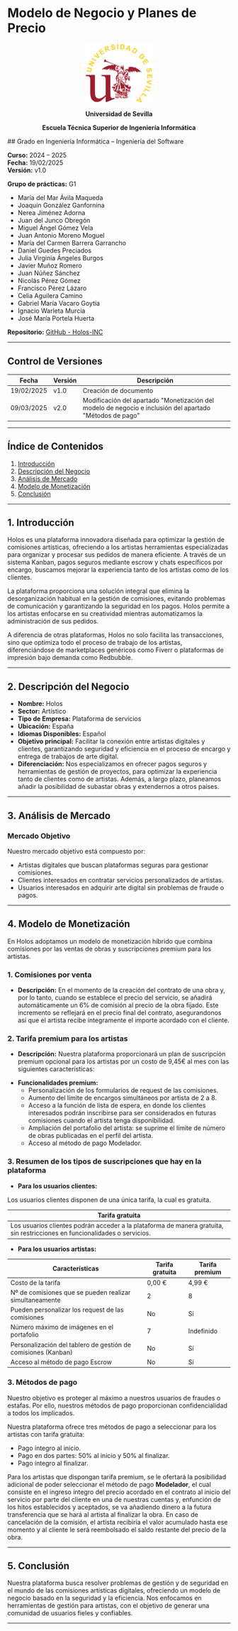 # Modelo de Negocio y Planes de Precio

<p align="center">
  <img src="https://raw.githubusercontent.com/Holos-INC/Docusaurus-Holos/main/static/img/universidad-de-sevilla-logo.png" alt="Universidad de Sevilla" width="150"/>
</p>
<p align="center">
  <strong>Universidad de Sevilla</strong> 
</p>
<p align="center">
  <strong>Escuela Técnica Superior de Ingeniería Informática</strong>  
</p>
## Grado en Ingeniería Informática – Ingeniería del Software

**Curso:** 2024 – 2025  
**Fecha:** 19/02/2025  
**Versión:** v1.0  

**Grupo de prácticas:** G1  

- María del Mar Ávila Maqueda  
- Joaquín González Ganfornina  
- Nerea Jiménez Adorna  
- Juan del Junco Obregón  
- Miguel Ángel Gómez Vela  
- Juan Antonio Moreno Moguel  
- María del Carmen Barrera Garrancho  
- Daniel Guedes Preciados  
- Julia Virginia Ángeles Burgos  
- Javier Muñoz Romero  
- Juan Núñez Sánchez  
- Nicolás Pérez Gómez  
- Francisco Pérez Lázaro  
- Celia Aguilera Camino  
- Gabriel María Vacaro Goytía  
- Ignacio Warleta Murcia  
- José María Portela Huerta  

**Repositorio:** [GitHub - Holos-INC](https://github.com/Holos-INC)

---

## Control de Versiones

| Fecha       | Versión | Descripción           |
|------------|---------|-----------------------|
| 19/02/2025 | v1.0    | Creación de documento |
| 09/03/2025 | v2.0    | Modificación del apartado "Monetización del modelo de negocio e inclusión del apartado "Métodos de pago" |

---

## Índice de Contenidos
1. [Introducción](#1-introducción)
2. [Descripción del Negocio](#2-descripción-del-negocio)
3. [Análisis de Mercado](#3-análisis-de-mercado)
4. [Modelo de Monetización](#4-modelo-de-monetización)
5. [Conclusión](#5-conclusión)

---

## 1. Introducción
Holos es una plataforma innovadora diseñada para optimizar la gestión de comisiones artísticas, ofreciendo a los artistas herramientas especializadas para organizar y procesar sus pedidos de manera eficiente. A través de un sistema Kanban, pagos seguros mediante escrow y chats específicos por encargo, buscamos mejorar la experiencia tanto de los artistas como de los clientes.

La plataforma proporciona una solución integral que elimina la desorganización habitual en la gestión de comisiones, evitando problemas de comunicación y garantizando la seguridad en los pagos. Holos permite a los artistas enfocarse en su creatividad mientras automatizamos la administración de sus pedidos.

A diferencia de otras plataformas, Holos no solo facilita las transacciones, sino que optimiza todo el proceso de trabajo de los artistas, diferenciándose de marketplaces genéricos como Fiverr o plataformas de impresión bajo demanda como Redbubble.

---

## 2. Descripción del Negocio

- **Nombre:** Holos  
- **Sector:** Artístico  
- **Tipo de Empresa:** Plataforma de servicios  
- **Ubicación:** España  
- **Idiomas Disponibles:** Español  
- **Objetivo principal:** Facilitar la conexión entre artistas digitales y clientes, garantizando seguridad y eficiencia en el proceso de encargo y entrega de trabajos de arte digital.  
- **Diferenciación:** Nos especializamos en ofrecer pagos seguros y herramientas de gestión de proyectos, para optimizar la experiencia tanto de clientes como de artistas. Además, a largo plazo, planeamos añadir la posibilidad de subastar obras y extendernos a otros países.

---

## 3. Análisis de Mercado

### Mercado Objetivo
Nuestro mercado objetivo está compuesto por:
- Artistas digitales que buscan plataformas seguras para gestionar comisiones.
- Clientes interesados en contratar servicios personalizados de artistas.
- Usuarios interesados en adquirir arte digital sin problemas de fraude o pagos.

---

## 4. Modelo de Monetización
En Holos adoptamos un modelo de monetización híbrido que combina comisiones por las ventas de obras y suscripciones premium para los artistas.

### 1. Comisiones por venta
- **Descripción:** En el momento de la creación del contrato de una obra y, por lo tanto, cuando se establece el precio del servicio, se añadirá automáticamente un 6% de comisión al precio de la obra fijado. Este incremento se reflejará en el precio final del contrato, asegurandonos así que el artista recibe íntegramente el importe acordado con el cliente. 

### 2. Tarifa premium para los artistas
- **Descripción:**  Nuestra plataforma proporcionará un plan de suscripción premium opcional para los artistas por un costo de 9,45€ al mes con las siguientes características:

* **Funcionalidades premium:** 
  - Personalización de los formularios de request de las comisiones.
  - Aumento del límite de encargos simultáneos por artista de 2 a 8.
  - Acceso a la función de lista de espera, en donde los clientes interesados podrán inscribirse para ser considerados en futuras comisiones cuando el artista tenga disponibilidad.
  - Ampliación del portafolio del artista: se suprime el límite de número de obras publicadas en el perfil del artista.
  - Acceso al método de pago Modelador.


### 3. Resumen de los tipos de suscripciones que hay en la plataforma

* **Para los usuarios clientes:** 

Los usuarios clientes disponen de una única tarifa, la cual es gratuita.

|                                 Tarifa gratuita                             |
|-------------------------------------------|
   |Los usuarios clientes podrán acceder a la plataforma de manera gratuita, sin restricciones en funcionalidades o servicios.|


* **Para los usuarios artistas:** 


| Características                                             | Tarifa gratuita | Tarifa premium |
|-------------------------------------------------------------|-----------------|----------------|
| Costo de la tarifa                                         |       0,00 €        | 4,99 €          |
| Nº de comisiones que se pueden realizar simultaneamente | 2 | 8 |
| Pueden personalizar los request de las comisiones | No | Sí |
| Número máximo de imágenes en el portafolio |  7 | Indefinido |
| Personalización del tablero de gestión de comisiones (Kanban) |  No | Sí |
| Acceso al método de pago Escrow |  No | Sí |


### 3. Métodos de pago
Nuestro objetivo es proteger al máximo a nuestros usuarios de fraudes o estafas. Por ello, nuestros métodos de pago proporcionan confidencialidad a todos los implicados. 

Nuestra plataforma ofrece tres métodos de pago a seleccionar para los artistas con tarifa gratuita:

- Pago íntegro al inicio.
- Pago en dos partes: 50% al inicio y 50% al finalizar.
- Pago íntegro al finalizar.

Para los artistas que dispongan tarifa premium, se le ofertará la posibilidad adicional de poder seleccionar el método de pago **Modelador**, el cual consiste en el ingreso íntegro del precio acordado en el contrato al inicio del servicio por parte del cliente en una de nuestras cuentas y,  enfunción de los hitos establecidos y aceptados, se va añadiendo dinero a la futura transferencia que se hará al artista al finalizar la obra. En caso de cancelación de la comisión, el artista recibiría el valor acumulado hasta ese momento y al cliente le será reembolsado el saldo restante del precio de la obra.


-----

## 5. Conclusión
Nuestra plataforma busca resolver problemas de gestión y de seguridad en el mundo de las comisiones artísticas digitales, ofreciendo un modelo de negocio basado en la seguridad y la eficiencia. Nos enfocamos en herramientas de gestión para artistas, con el objetivo de generar una comunidad de usuarios fieles y confiables.

---

